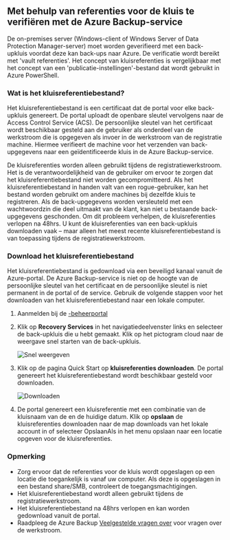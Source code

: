 ## <a name="using-vault-credentials-to-authenticate-with-the-azure-backup-service"></a>Met behulp van referenties voor de kluis te verifiëren met de Azure Backup-service
De on-premises server (Windows-client of Windows Server of Data Protection Manager-server) moet worden geverifieerd met een back-upkluis voordat deze kan back-ups naar Azure. De verificatie wordt bereikt met 'vault referenties'. Het concept van kluisreferenties is vergelijkbaar met het concept van een 'publicatie-instellingen'-bestand dat wordt gebruikt in Azure PowerShell.

### <a name="what-is-the-vault-credential-file"></a>Wat is het kluisreferentiebestand?
Het kluisreferentiebestand is een certificaat dat de portal voor elke back-upkluis genereert. De portal uploadt de openbare sleutel vervolgens naar de Access Control Service (ACS). De persoonlijke sleutel van het certificaat wordt beschikbaar gesteld aan de gebruiker als onderdeel van de werkstroom die is opgegeven als invoer in de werkstroom van de registratie machine. Hiermee verifieert de machine voor het verzenden van back-upgegevens naar een geïdentificeerde kluis in de Azure Backup-service.

De kluisreferenties worden alleen gebruikt tijdens de registratiewerkstroom. Het is de verantwoordelijkheid van de gebruiker om ervoor te zorgen dat het kluisreferentiebestand niet worden gecompromitteerd. Als het kluisreferentiebestand in handen valt van een rogue-gebruiker, kan het bestand worden gebruikt om andere machines bij dezelfde kluis te registreren. Als de back-upgegevens worden versleuteld met een wachtwoordzin die deel uitmaakt van de klant, kan niet u bestaande back-upgegevens geschonden. Om dit probleem verhelpen, de kluisreferenties verlopen na 48hrs. U kunt de kluisreferenties van een back-upkluis downloaden vaak – maar alleen het meest recente kluisreferentiebestand is van toepassing tijdens de registratiewerkstroom.

### <a name="download-the-vault-credential-file"></a>Download het kluisreferentiebestand
Het kluisreferentiebestand is gedownload via een beveiligd kanaal vanuit de Azure-portal. De Azure Backup-service is niet op de hoogte van de persoonlijke sleutel van het certificaat en de persoonlijke sleutel is niet permanent in de portal of de service. Gebruik de volgende stappen voor het downloaden van het kluisreferentiebestand naar een lokale computer.

1. Aanmelden bij de [-beheerportal](https://manage.windowsazure.com/)
2. Klik op **Recovery Services** in het navigatiedeelvenster links en selecteer de back-upkluis die u hebt gemaakt. Klik op het pictogram cloud naar de weergave snel starten van de back-upkluis.
   
   ![Snel weergeven](./media/backup-download-credentials/quickview.png)
3. Klik op de pagina Quick Start op **kluisreferenties downloaden**. De portal genereert het kluisreferentiebestand wordt beschikbaar gesteld voor downloaden.
   
   ![Downloaden](./media/backup-download-credentials/downloadvc.png)
4. De portal genereert een kluisreferentie met een combinatie van de kluisnaam van de en de huidige datum. Klik op **opslaan** de kluisreferenties downloaden naar de map downloads van het lokale account in of selecteer OpslaanAls in het menu opslaan naar een locatie opgeven voor de kluisreferenties.

### <a name="note"></a>Opmerking
* Zorg ervoor dat de referenties voor de kluis wordt opgeslagen op een locatie die toegankelijk is vanaf uw computer. Als deze is opgeslagen in een bestand share/SMB, controleert de toegangsmachtigingen.
* Het kluisreferentiebestand wordt alleen gebruikt tijdens de registratiewerkstroom.
* Het kluisreferentiebestand na 48hrs verlopen en kan worden gedownload vanuit de portal.
* Raadpleeg de Azure Backup [Veelgestelde vragen over](../articles/backup/backup-azure-backup-faq.md) voor vragen over de werkstroom.

